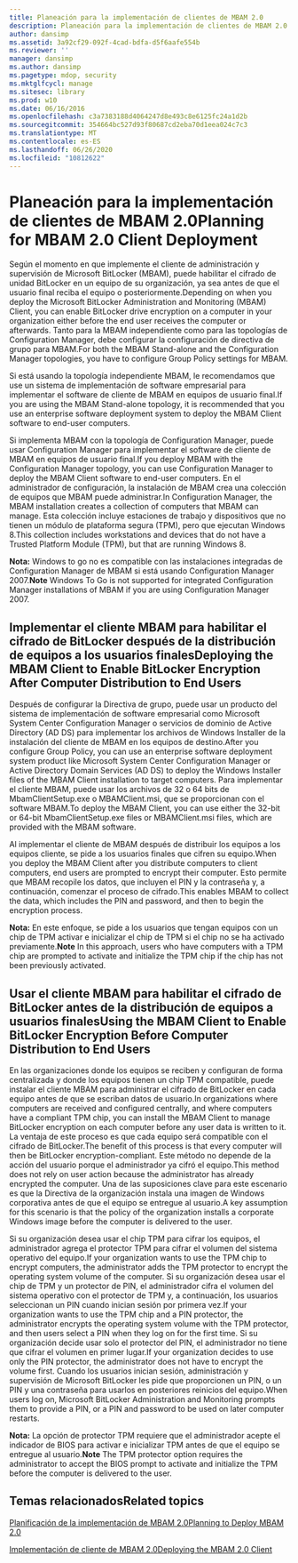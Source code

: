 ```yaml
---
title: Planeación para la implementación de clientes de MBAM 2.0
description: Planeación para la implementación de clientes de MBAM 2.0
author: dansimp
ms.assetid: 3a92cf29-092f-4cad-bdfa-d5f6aafe554b
ms.reviewer: ''
manager: dansimp
ms.author: dansimp
ms.pagetype: mdop, security
ms.mktglfcycl: manage
ms.sitesec: library
ms.prod: w10
ms.date: 06/16/2016
ms.openlocfilehash: c3a7383188d4064247d8e493c8e6125fc24a1d2b
ms.sourcegitcommit: 354664bc527d93f80687cd2eba70d1eea024c7c3
ms.translationtype: MT
ms.contentlocale: es-ES
ms.lasthandoff: 06/26/2020
ms.locfileid: "10812622"
---
```

# <span data-ttu-id="9667e-103">Planeación para la implementación de clientes de MBAM 2.0</span><span class="sxs-lookup"><span data-stu-id="9667e-103">Planning for MBAM 2.0 Client Deployment</span></span>


<span data-ttu-id="9667e-104">Según el momento en que implemente el cliente de administración y supervisión de Microsoft BitLocker (MBAM), puede habilitar el cifrado de unidad BitLocker en un equipo de su organización, ya sea antes de que el usuario final reciba el equipo o posteriormente.</span><span class="sxs-lookup"><span data-stu-id="9667e-104">Depending on when you deploy the Microsoft BitLocker Administration and Monitoring (MBAM) Client, you can enable BitLocker drive encryption on a computer in your organization either before the end user receives the computer or afterwards.</span></span> <span data-ttu-id="9667e-105">Tanto para la MBAM independiente como para las topologías de Configuration Manager, debe configurar la configuración de directiva de grupo para MBAM.</span><span class="sxs-lookup"><span data-stu-id="9667e-105">For both the MBAM Stand-alone and the Configuration Manager topologies, you have to configure Group Policy settings for MBAM.</span></span>

<span data-ttu-id="9667e-106">Si está usando la topología independiente MBAM, le recomendamos que use un sistema de implementación de software empresarial para implementar el software de cliente de MBAM en equipos de usuario final.</span><span class="sxs-lookup"><span data-stu-id="9667e-106">If you are using the MBAM Stand-alone topology, it is recommended that you use an enterprise software deployment system to deploy the MBAM Client software to end-user computers.</span></span>

<span data-ttu-id="9667e-107">Si implementa MBAM con la topología de Configuration Manager, puede usar Configuration Manager para implementar el software de cliente de MBAM en equipos de usuario final.</span><span class="sxs-lookup"><span data-stu-id="9667e-107">If you deploy MBAM with the Configuration Manager topology, you can use Configuration Manager to deploy the MBAM Client software to end-user computers.</span></span> <span data-ttu-id="9667e-108">En el administrador de configuración, la instalación de MBAM crea una colección de equipos que MBAM puede administrar.</span><span class="sxs-lookup"><span data-stu-id="9667e-108">In Configuration Manager, the MBAM installation creates a collection of computers that MBAM can manage.</span></span> <span data-ttu-id="9667e-109">Esta colección incluye estaciones de trabajo y dispositivos que no tienen un módulo de plataforma segura (TPM), pero que ejecutan Windows 8.</span><span class="sxs-lookup"><span data-stu-id="9667e-109">This collection includes workstations and devices that do not have a Trusted Platform Module (TPM), but that are running Windows 8.</span></span>

<span data-ttu-id="9667e-110">**Nota:**  Windows to go no es compatible con las instalaciones integradas de Configuration Manager de MBAM si está usando Configuration Manager 2007.</span><span class="sxs-lookup"><span data-stu-id="9667e-110">**Note** Windows To Go is not supported for integrated Configuration Manager installations of MBAM if you are using Configuration Manager 2007.</span></span>

 

## <span data-ttu-id="9667e-111">Implementar el cliente MBAM para habilitar el cifrado de BitLocker después de la distribución de equipos a los usuarios finales</span><span class="sxs-lookup"><span data-stu-id="9667e-111">Deploying the MBAM Client to Enable BitLocker Encryption After Computer Distribution to End Users</span></span>


<span data-ttu-id="9667e-112">Después de configurar la Directiva de grupo, puede usar un producto del sistema de implementación de software empresarial como Microsoft System Center Configuration Manager o servicios de dominio de Active Directory (AD DS) para implementar los archivos de Windows Installer de la instalación del cliente de MBAM en los equipos de destino.</span><span class="sxs-lookup"><span data-stu-id="9667e-112">After you configure Group Policy, you can use an enterprise software deployment system product like Microsoft System Center Configuration Manager or Active Directory Domain Services (AD DS) to deploy the Windows Installer files of the MBAM Client installation to target computers.</span></span> <span data-ttu-id="9667e-113">Para implementar el cliente MBAM, puede usar los archivos de 32 o 64 bits de MbamClientSetup.exe o MBAMClient.msi, que se proporcionan con el software MBAM.</span><span class="sxs-lookup"><span data-stu-id="9667e-113">To deploy the MBAM Client, you can use either the 32-bit or 64-bit MbamClientSetup.exe files or MBAMClient.msi files, which are provided with the MBAM software.</span></span>

<span data-ttu-id="9667e-114">Al implementar el cliente de MBAM después de distribuir los equipos a los equipos cliente, se pide a los usuarios finales que cifren su equipo.</span><span class="sxs-lookup"><span data-stu-id="9667e-114">When you deploy the MBAM Client after you distribute computers to client computers, end users are prompted to encrypt their computer.</span></span> <span data-ttu-id="9667e-115">Esto permite que MBAM recopile los datos, que incluyen el PIN y la contraseña y, a continuación, comenzar el proceso de cifrado.</span><span class="sxs-lookup"><span data-stu-id="9667e-115">This enables MBAM to collect the data, which includes the PIN and password, and then to begin the encryption process.</span></span>

<span data-ttu-id="9667e-116">**Nota:**  En este enfoque, se pide a los usuarios que tengan equipos con un chip de TPM activar e inicializar el chip de TPM si el chip no se ha activado previamente.</span><span class="sxs-lookup"><span data-stu-id="9667e-116">**Note** In this approach, users who have computers with a TPM chip are prompted to activate and initialize the TPM chip if the chip has not been previously activated.</span></span>

 

## <span data-ttu-id="9667e-117">Usar el cliente MBAM para habilitar el cifrado de BitLocker antes de la distribución de equipos a usuarios finales</span><span class="sxs-lookup"><span data-stu-id="9667e-117">Using the MBAM Client to Enable BitLocker Encryption Before Computer Distribution to End Users</span></span>


<span data-ttu-id="9667e-118">En las organizaciones donde los equipos se reciben y configuran de forma centralizada y donde los equipos tienen un chip TPM compatible, puede instalar el cliente MBAM para administrar el cifrado de BitLocker en cada equipo antes de que se escriban datos de usuario.</span><span class="sxs-lookup"><span data-stu-id="9667e-118">In organizations where computers are received and configured centrally, and where computers have a compliant TPM chip, you can install the MBAM Client to manage BitLocker encryption on each computer before any user data is written to it.</span></span> <span data-ttu-id="9667e-119">La ventaja de este proceso es que cada equipo será compatible con el cifrado de BitLocker.</span><span class="sxs-lookup"><span data-stu-id="9667e-119">The benefit of this process is that every computer will then be BitLocker encryption-compliant.</span></span> <span data-ttu-id="9667e-120">Este método no depende de la acción del usuario porque el administrador ya cifró el equipo.</span><span class="sxs-lookup"><span data-stu-id="9667e-120">This method does not rely on user action because the administrator has already encrypted the computer.</span></span> <span data-ttu-id="9667e-121">Una de las suposiciones clave para este escenario es que la Directiva de la organización instala una imagen de Windows corporativa antes de que el equipo se entregue al usuario.</span><span class="sxs-lookup"><span data-stu-id="9667e-121">A key assumption for this scenario is that the policy of the organization installs a corporate Windows image before the computer is delivered to the user.</span></span>

<span data-ttu-id="9667e-122">Si su organización desea usar el chip TPM para cifrar los equipos, el administrador agrega el protector TPM para cifrar el volumen del sistema operativo del equipo.</span><span class="sxs-lookup"><span data-stu-id="9667e-122">If your organization wants to use the TPM chip to encrypt computers, the administrator adds the TPM protector to encrypt the operating system volume of the computer.</span></span> <span data-ttu-id="9667e-123">Si su organización desea usar el chip de TPM y un protector de PIN, el administrador cifra el volumen del sistema operativo con el protector de TPM y, a continuación, los usuarios seleccionan un PIN cuando inician sesión por primera vez.</span><span class="sxs-lookup"><span data-stu-id="9667e-123">If your organization wants to use the TPM chip and a PIN protector, the administrator encrypts the operating system volume with the TPM protector, and then users select a PIN when they log on for the first time.</span></span> <span data-ttu-id="9667e-124">Si su organización decide usar solo el protector del PIN, el administrador no tiene que cifrar el volumen en primer lugar.</span><span class="sxs-lookup"><span data-stu-id="9667e-124">If your organization decides to use only the PIN protector, the administrator does not have to encrypt the volume first.</span></span> <span data-ttu-id="9667e-125">Cuando los usuarios inician sesión, administración y supervisión de Microsoft BitLocker les pide que proporcionen un PIN, o un PIN y una contraseña para usarlos en posteriores reinicios del equipo.</span><span class="sxs-lookup"><span data-stu-id="9667e-125">When users log on, Microsoft BitLocker Administration and Monitoring prompts them to provide a PIN, or a PIN and password to be used on later computer restarts.</span></span>

<span data-ttu-id="9667e-126">**Nota:**  La opción de protector TPM requiere que el administrador acepte el indicador de BIOS para activar e inicializar TPM antes de que el equipo se entregue al usuario.</span><span class="sxs-lookup"><span data-stu-id="9667e-126">**Note** The TPM protector option requires the administrator to accept the BIOS prompt to activate and initialize the TPM before the computer is delivered to the user.</span></span>

 

## <span data-ttu-id="9667e-127">Temas relacionados</span><span class="sxs-lookup"><span data-stu-id="9667e-127">Related topics</span></span>


[<span data-ttu-id="9667e-128">Planificación de la implementación de MBAM 2.0</span><span class="sxs-lookup"><span data-stu-id="9667e-128">Planning to Deploy MBAM 2.0</span></span>](planning-to-deploy-mbam-20-mbam-2.md)

[<span data-ttu-id="9667e-129">Implementación de cliente de MBAM 2.0</span><span class="sxs-lookup"><span data-stu-id="9667e-129">Deploying the MBAM 2.0 Client</span></span>](deploying-the-mbam-20-client-mbam-2.md)

 

 





